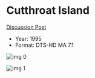 # Cutthroat Island

[Discussion Post](https://www.avsforum.com/threads/bass-eq-for-filtered-movies.2995212/post-57524390)

* Year: 1995
* Format: DTS-HD MA 7.1

![img 0](https://i.imgur.com/uhqne3Z.jpg)

![img 1](https://i.imgur.com/wfN3n11.jpg)


